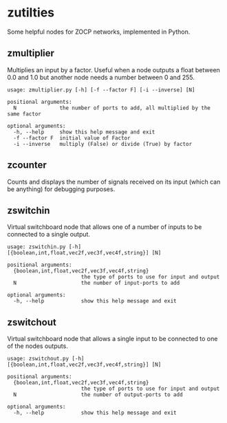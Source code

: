 zutilties
=========

Some helpful nodes for ZOCP networks, implemented in Python.


zmultiplier
-----------

Multiplies an input by a factor. Useful when a node outputs a float between 0.0 and 1.0 but another node needs a number between 0 and 255.
```
usage: zmultiplier.py [-h] [-f --factor F] [-i --inverse] [N]

positional arguments:
  N              the number of ports to add, all multiplied by the same factor

optional arguments:
  -h, --help     show this help message and exit
  -f --factor F  initial value of Factor
  -i --inverse   multiply (False) or divide (True) by factor
```

zcounter
--------

Counts and displays the number of signals received on its input (which can be anything) for debugging purposes.


zswitchin
---------

Virtual switchboard node that allows one of a number of inputs to be connected to a single output.
```
usage: zswitchin.py [-h] [{boolean,int,float,vec2f,vec3f,vec4f,string}] [N]

positional arguments:
  {boolean,int,float,vec2f,vec3f,vec4f,string}
                        the type of ports to use for input and output
  N                     the number of input-ports to add

optional arguments:
  -h, --help            show this help message and exit
```

zswitchout
----------

Virtual switchboard node that allows a single input to be connected to one of the nodes outputs.
```
usage: zswitchout.py [-h] [{boolean,int,float,vec2f,vec3f,vec4f,string}] [N]

positional arguments:
  {boolean,int,float,vec2f,vec3f,vec4f,string}
                        the type of ports to use for input and output
  N                     the number of output-ports to add

optional arguments:
  -h, --help            show this help message and exit
```
